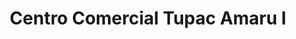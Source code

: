 ---
title: "Centro Comercial Tupac Amaru I"
url: /tacna/centro-comercial-tupac-amaru-i/
shop: centro comercial
---